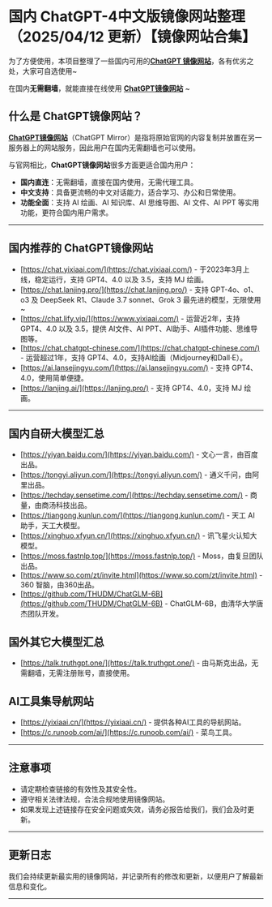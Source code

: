 # 国内 ChatGPT-4中文版镜像网站整理（2025/04/12 更新）【镜像网站合集】           

为了方便使用，本项目整理了一些国内可用的[**ChatGPT 镜像网站**](https://chat.yixiaai.com)，各有优劣之处，大家可自选使用~

在国内**无需翻墙**，就能直接在线使用 [**ChatGPT镜像网站**](https://chat.lanjing.pro) ~

## 什么是 ChatGPT镜像网站？

[**ChatGPT镜像网站**](https://chat.yixiaai.com)（ChatGPT Mirror）是指将原始官网的内容复制并放置在另一服务器上的网站服务，因此用户在国内无需翻墙也可以使用。

与官网相比，**ChatGPT镜像网站**很多方面更适合国内用户：

- **国内直连**：无需翻墙，直接在国内使用，无需代理工具。
- **中文支持**：具备更流畅的中文对话能力，适合学习、办公和日常使用。
- **功能全面**：支持 AI 绘画、AI 知识库、AI 思维导图、AI 文件、AI PPT 等实用功能，更符合国内用户需求。

---

## 国内推荐的 ChatGPT镜像网站

- [https://chat.yixiaai.com/](https://chat.yixiaai.com/) - 于2023年3月上线，稳定运行，支持 GPT4、4.0 以及 3.5，支持 MJ 绘画。
- [https://chat.lanjing.pro/](https://chat.lanjing.pro/) - 支持 GPT-4o、o1、o3 及 DeepSeek R1、Claude 3.7 sonnet、Grok 3 最先进的模型，无限使用~
- [https://chat.lify.vip/](https://www.yixiaai.com/) - 运营近2年，支持 GPT4、4.0 以及 3.5，提供 AI文件、AI PPT、AI助手、AI插件功能、思维导图等。
- [https://chat.chatgpt-chinese.com/](https://chat.chatgpt-chinese.com/) - 运营超过1年，支持 GPT4、4.0，支持AI绘画（Midjourney和Dall·E）。
- [https://ai.lansejingyu.com/](https://ai.lansejingyu.com/) - 支持 GPT4、4.0，使用简单便捷。
- [https://lanjing.ai/](https://lanjing.pro/) - 支持 GPT4、4.0，支持 MJ 绘画。

---

## 国内自研大模型汇总

- [https://yiyan.baidu.com/](https://yiyan.baidu.com/) - 文心一言，由百度出品。
- [https://tongyi.aliyun.com/](https://tongyi.aliyun.com/) - 通义千问，由阿里出品。
- [https://techday.sensetime.com/](https://techday.sensetime.com/) - 商量，由商汤科技出品。
- [https://tiangong.kunlun.com/](https://tiangong.kunlun.com/) - 天工 AI 助手，天工大模型。
- [https://xinghuo.xfyun.cn/](https://xinghuo.xfyun.cn/) - 讯飞星火认知大模型。
- [https://moss.fastnlp.top/](https://moss.fastnlp.top/) - Moss，由复旦团队出品。
- [https://www.so.com/zt/invite.html](https://www.so.com/zt/invite.html) - 360 智脑，由360出品。
- [https://github.com/THUDM/ChatGLM-6B](https://github.com/THUDM/ChatGLM-6B) - ChatGLM-6B，由清华大学唐杰团队开发。

## 国外其它大模型汇总

- [https://talk.truthgpt.one/](https://talk.truthgpt.one/) - 由马斯克出品，无需翻墙，无需注册账号，直接使用。

## AI工具集导航网站

- [https://yixiaai.cn/](https://yixiaai.cn/) - 提供各种AI工具的导航网站。
- [https://c.runoob.com/ai/](https://c.runoob.com/ai/) - 菜鸟工具。

---

## 注意事项

- 请定期检查链接的有效性及其安全性。
- 遵守相关法律法规，合法合规地使用镜像网站。
- 如果发现上述链接存在安全问题或失效，请务必报告给我们，我们会及时更新。

---

## 更新日志

我们会持续更新最实用的镜像网站，并记录所有的修改和更新，以便用户了解最新信息和变化。

---
